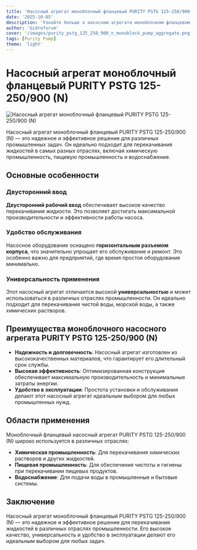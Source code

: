 ```yaml
---
title: 'Насосный агрегат моноблочный фланцевый PURITY PSTG 125-250/900 (N) - обзор и преимущества'
date: '2025-10-05'
description: 'Узнайте больше о насосном агрегате моноблочном фланцевом PURITY PSTG 125-250/900 (N): его особенности, преимущества и области применения.'
author: 'Gidroforum'
cover: '/images/purity_pstg_125_250_900_n_monoblock_pump_aggregate.png'
tags: [Purity Pump]
theme: 'light'
---
```


# Насосный агрегат моноблочный фланцевый PURITY PSTG 125-250/900 (N)

![Насосный агрегат моноблочный фланцевый PURITY PSTG 125-250/900 (N)](/images/purity_pstg_125_250_900_n_monoblock_pump_aggregate.png)

Насосный агрегат моноблочный фланцевый PURITY PSTG 125-250/900 (N) — это надежное и эффективное решение для различных промышленных задач. Он идеально подходит для перекачивания жидкостей в самых разных отраслях, включая химическую промышленность, пищевую промышленность и водоснабжение.

## Основные особенности

### Двусторонний ввод
**Двусторонний рабочий ввод** обеспечивает высокое качество перекачивания жидкости. Это позволяет достигать максимальной производительности и эффективности работы насоса.

### Удобство обслуживания
Насосное оборудование оснащено **горизонтальным разъемом корпуса**, что значительно упрощает его обслуживание и ремонт. Это особенно важно для предприятий, где время простоя оборудования минимально.

### Универсальность применения

Этот насосный агрегат отличается высокой **универсальностью** и может использоваться в различных отраслях промышленности. Он идеально подходит для перекачивания чистой воды, морской воды, а также химических растворов.

## Преимущества моноблочного насосного агрегата PURITY PSTG 125-250/900 (N)

- **Надежность и долговечность**: Насосный агрегат изготовлен из высококачественных материалов, что гарантирует его длительный срок службы.
- **Высокая эффективность**: Оптимизированная конструкция обеспечивает максимальную производительность и минимальные затраты энергии.
- **Удобство в эксплуатации**: Простота установки и обслуживания делают этот насосный агрегат идеальным выбором для любых промышленных нужд.

## Области применения

Моноблочный фланцевый насосный агрегат PURITY PSTG 125-250/900 (N) широко используется в различных отраслях:

- **Химическая промышленность**: Для перекачивания химических растворов и других жидкостей.
- **Пищевая промышленность**: Для обеспечения чистоты и гигиены при перекачивании пищевых продуктов.
- **Водоснабжение**: Для подачи воды в промышленные и бытовые системы.

## Заключение

Насосный агрегат моноблочный фланцевый PURITY PSTG 125-250/900 (N) — это надежное и эффективное решение для перекачивания жидкостей в различных отраслях промышленности. Его высокое качество, универсальность и удобство в эксплуатации делают его идеальным выбором для любых задач.
```
